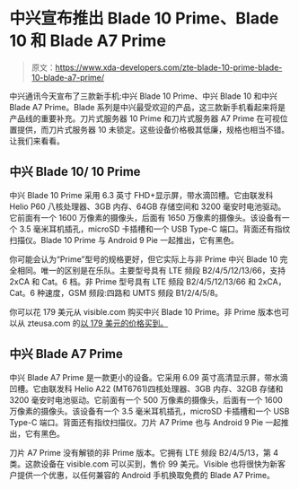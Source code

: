 # 中兴宣布推出 Blade 10 Prime、Blade 10 和 Blade A7 Prime

> 原文：<https://www.xda-developers.com/zte-blade-10-prime-blade-10-blade-a7-prime/>

中兴通讯今天宣布了三款新手机:中兴 Blade 10 Prime、中兴 Blade 10 和中兴 Blade A7 Prime。Blade 系列是中兴最受欢迎的产品，这三款新手机看起来将是产品线的重要补充。刀片式服务器 10 Prime 和刀片式服务器 A7 Prime 在可视位置提供，而刀片式服务器 10 未锁定。这些设备价格极其低廉，规格也相当不错。让我们来看看。

## 中兴 Blade 10/ 10 Prime

中兴 Blade 10 Prime 采用 6.3 英寸 FHD+显示屏，带水滴凹槽。它由联发科 Helio P60 八核处理器、3GB 内存、64GB 存储空间和 3200 毫安时电池驱动。它前面有一个 1600 万像素的摄像头，后面有 1650 万像素的摄像头。该设备有一个 3.5 毫米耳机插孔，microSD 卡插槽和一个 USB Type-C 端口。背面还有指纹扫描仪。Blade 10 Prime 与 Android 9 Pie 一起推出，它有黑色。

你可能会认为“Prime”型号的规格更好，但它实际上与非 Prime 中兴 Blade 10 完全相同。唯一的区别是在乐队。主要型号具有 LTE 频段 B2/4/5/12/13/66，支持 2xCA 和 Cat。6 档。非 Prime 型号具有 LTE 频段 B2/4/5/12/13/66 和 2xCA，Cat。6 种速度，GSM 频段:四路和 UMTS 频段 B1/2/4/5/8。

你可以花 179 美元从 visible.com 购买中兴 Blade 10 Prime。非 Prime 版本也可以从 zteusa.com 的[以 179 美元的价格买到。](http://zteusa.com)

## 中兴 Blade A7 Prime

中兴 Blade A7 Prime 是一款更小的设备。它采用 6.09 英寸高清显示屏，带水滴凹槽。它由联发科 Helio A22 (MT6761)四核处理器、3GB 内存、32GB 存储和 3200 毫安时电池驱动。它前面有一个 500 万像素的摄像头，后面有一个 1600 万像素的摄像头。该设备有一个 3.5 毫米耳机插孔，microSD 卡插槽和一个 USB Type-C 端口。背面还有指纹扫描仪。刀片 A7 Prime 也与 Android 9 Pie 一起推出，它有黑色。

刀片 A7 Prime 没有解锁的非 Prime 版本。它拥有 LTE 频段 B2/4/5/13，第 4 类。这款设备在 visible.com 可以买到，售价 99 美元。Visible 也将很快为新客户提供一个优惠，以任何兼容的 Android 手机换取免费的 Blade A7 Prime。